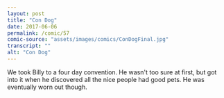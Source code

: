 ```yaml
---
layout: post
title: "Con Dog"
date: 2017-06-06
permalink: /comic/57
comic-source: "assets/images/comics/ConDogFinal.jpg"
transcript: ""
alt: "Con Dog"
---
```


We took Billy to a four day convention. He wasn't too sure at first, but got into it when he discovered all the nice people had good pets. He was eventually worn out though.
